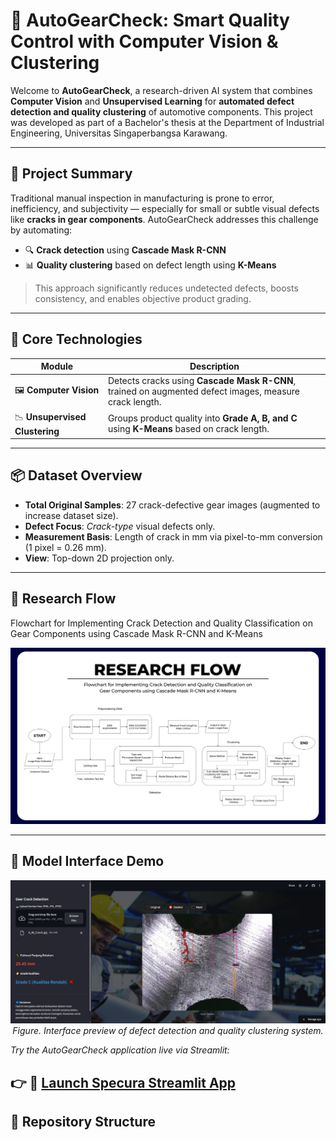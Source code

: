 # 🚀 AutoGearCheck: Smart Quality Control with Computer Vision & Clustering

Welcome to **AutoGearCheck**, a research-driven AI system that combines **Computer Vision** and **Unsupervised Learning** for **automated defect detection and quality clustering** of automotive components. This project was developed as part of a Bachelor's thesis at the Department of Industrial Engineering, Universitas Singaperbangsa Karawang.

---

## 🎯 Project Summary

Traditional manual inspection in manufacturing is prone to error, inefficiency, and subjectivity — especially for small or subtle visual defects like **cracks in gear components**. AutoGearCheck addresses this challenge by automating:

- 🔍 **Crack detection** using **Cascade Mask R-CNN**
- 📊 **Quality clustering** based on defect length using **K-Means**

> This approach significantly reduces undetected defects, boosts consistency, and enables objective product grading.

---

## 🧠 Core Technologies

| Module             | Description |
|--------------------|-------------|
| 🖼️ **Computer Vision** | Detects cracks using **Cascade Mask R-CNN**, trained on augmented defect images, measure crack length.|
| 📉 **Unsupervised Clustering** | Groups product quality into **Grade A, B, and C** using **K-Means** based on crack length. |

---

## 📦 Dataset Overview

- **Total Original Samples**: 27 crack-defective gear images (augmented to increase dataset size).
- **Defect Focus**: *Crack-type* visual defects only.
- **Measurement Basis**: Length of crack in mm via pixel-to-mm conversion (1 pixel = 0.26 mm).
- **View**: Top-down 2D projection only.

---

## 🧠 Research Flow

Flowchart for Implementing Crack Detection and Quality Classification on Gear Components using Cascade Mask R-CNN and K-Means

![Research Flow](./assets/RESEARCH%20FLOW.png)

---
## 🧪 Model Interface Demo 

<p align="center">
  <img src="assets/interface_demo.png" alt="AutoGearCheck Interface Demo" width="600"/>
  <br>
  <em>Figure. Interface preview of defect detection and quality clustering system.</em>
</p>

*Try the AutoGearCheck application live via Streamlit:*

👉 🔗 [Launch Specura Streamlit App]([https://specura.streamlit.app/](https://crack-detection1.streamlit.app/))
---

## 📁 Repository Structure

